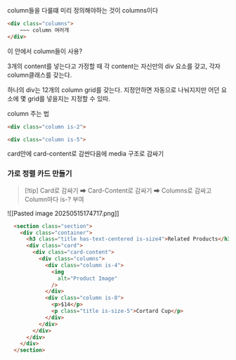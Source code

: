 


column들을 다룰떄 미리 정의해야하는 것이 columns이다
```html
<div class="columns">
	~~~ column 여러개 
</div>
```
이 안에서 column들이 사용?

3개의 content를 넣는다고 가정할 때 각 content는 자신만의 div 요소를 갖고, 각자 column클래스를 갖는다.


하나의 div는 12개의 column grid를 갖는다.
지정안하면 자동으로 나눠지지만
어던 요소에 몇 grid를 넣을지는 지정할 수 있따.

column 주는 법
```html
<div class="column is-2">

<div class="column is-5">
```



card안에 card-content로 감싼다음에 media 구조로 감싸기 


### 가로 정렬 카드 만들기

>[!tip] Card로 감싸기 ➡ Card-Content로 감싸기 ➡ Columns로 감싸고 Column마다 is-? 부여

![[Pasted image 20250515174717.png]]

```html
  <section class="section">
    <div class="container">
      <h3 class="title has-text-centered is-size4">Related Products</h3>
      <div class="card">
        <div class="card-content">
          <div class="columns">
            <div class="column is-4">
              <img
                alt="Product Image"
              />
            </div>
            <div class="column is-8">
              <p>$14</p>
              <p class="title is-size-5">Cortard Cup</p>
            </div>
          </div>
        </div>
      </div>
    </div>
  </section>
```
